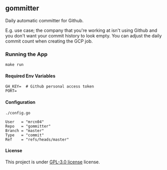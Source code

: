 ## gommitter

Daily automatic committer for Github.

E.g. use case; the company that you're working at isn't using Github
and you don't want your commit history to look empty. You can adjust the daily commit count when creating
the GCP job.

### Running the App

```
make run
```

#### Required Env Variables

```shell
GH_KEY=  # Github personal access token
PORT=
```

#### Configuration

`./config.go`

```golang
User   = "mrcn04"
Repo   = "gommitter"
Branch = "master"
Type   = "commit"
Ref    = "refs/heads/master"
```

#### License

This project is under [GPL-3.0 license](https://github.com/mrcn04/gommitter/blob/master/LICENSE) license.
